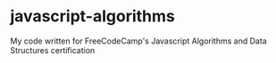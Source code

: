 # javascript-algorithms
My code written for FreeCodeCamp's Javascript Algorithms and Data Structures certification
